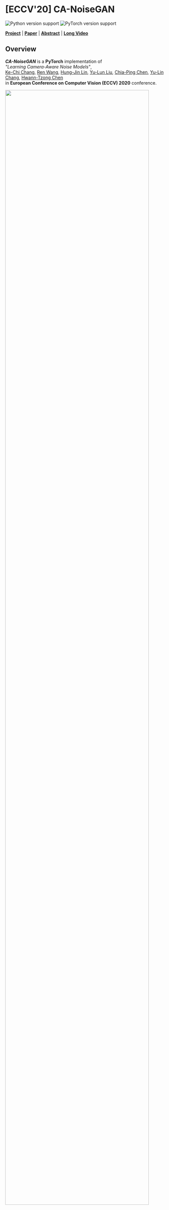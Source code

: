 # [ECCV'20] CA-NoiseGAN

![Python version support](https://img.shields.io/badge/python-3.6-blue.svg)
![PyTorch version support](https://img.shields.io/badge/pytorch-1.1.0-red.svg)

**[Project](https://arcchang1236.github.io/CA-NoiseGAN/)** | **[Paper](https://arxiv.org/abs/2008.09370)** | **[Abstract](https://youtu.be/_VWN8oLk68Q)** | **[Long Video](https://youtu.be/_gScv9bAdTE)**

## Overview

***CA-NoiseGAN*** is a **PyTorch** implementation of  
*"Learning Camera-Aware Noise Models"*,  
[Ke-Chi Chang](http://arcchang1236.github.io/), [Ren Wang](https://tw.linkedin.com/in/ren-wang-61b273160), [Hung-Jin Lin](https://github.com/leVirve), [Yu-Lun Liu](http://www.cmlab.csie.ntu.edu.tw/~yulunliu/), [Chia-Ping Chen](https://tw.linkedin.com/in/chia-ping-chen-81674078), [Yu-Lin Chang](https://scholar.google.com/citations?user=0O9rukQAAAAJ&hl=en), [Hwann-Tzong Chen](https://htchen.github.io/)  
in **European Conference on Computer Vision (ECCV) 2020** conference.

<img src='imgs/archi.jpg' width='95%' />

**Modeling imaging sensor noise** is a fundamental problem for image processing and computer vision applications. While most previous works adopt statistical noise models, real-world noise is far more complicated and beyond what these models can describe. To tackle this issue, we propose a data-driven approach, where **a generative noise model is learned from real-world noise**. The proposed noise model is camera-aware, that is, **different noise characteristics of different camera sensors can be learned** simultaneously, and a **single learned noise model can generate different noise for different camera sensors**. Experimental results show that our method quantitatively and qualitatively outperforms existing statistical noise models and learning-based methods.

<img src='imgs/results.jpg' width='100%' />


## Requirements
This test code is implemented under **Python3**.  
Following libraries are required:

- [PyTorch](https://pytorch.org/) == 1.1.0
- see `requirements.txt` for more detail

If you want to visualize the results of Noise Flow, the libraries are also required:

- [TensorFlow](https://www.tensorflow.org/) == 1.13.0
- [tensorflow-probability](https://pypi.org/project/tensorflow-probability/) >= 0.5.0con

## Usage

1. **Prepare Data**  
   We prepare our test data as `Data.zip` in [[Google Drive]](https://drive.google.com/drive/folders/1jnv9rKEv1uTO7uyAf5fQCBHPL_4PCrhj?usp=sharing) and they are totally derived from SIDD dataset.
   Please unzip it and you can change the `data_dir` in `config.yml` into your data path.  

2. **Download Pretrained Models**  
   We provide pretrained baseline models of noise models and denoisers as `checkpoints.zip` in [[Google Dirve]](https://drive.google.com/drive/folders/1jnv9rKEv1uTO7uyAf5fQCBHPL_4PCrhj?usp=sharing).  
   Please unzip it under the root directory.

3. **Prepare Runtime Environment**  
   ```shell
   pip install -r requirements.txt
   ```

4. **Test the Noise Models and Denoisers**  
   You need to check the correctness of each path in `config.yml`.  
   Moreover, you can modify the amount of samples and patch size. See config.yml for more detail. Then, you can run the following scripts.
	- **Noise Models**
	  ```shell
	  python test_noise_models.py --config config.yml
	  ```

    - **Denoisers**
	  ```shell
	  python test_denoisers.py --config config.yml
	  ```

5. **Visual Results**  
   The results will be saved in `./samples/`, including raw images and sRGB images. We provide the metrices we used in our paper, you can evaluate the quantitative results of each model, too. 

## Citation
```
@InProceedings{CANoiseGAN,
	author = {Chang, Ke-Chi and Wang, Ren and Lin, Hung-Jin and Liu, Yu-Lun and Chen, Chia-Ping and Chang, Yu-Lin and Chen, Hwann-Tzong},
	title = {Learning Camera-Aware Noise Models},
	booktitle = {Proceedings of the European Conference on Computer Vision (ECCV)},
	year = {2020}
}
```

## Resources
- [SIDD Dataset](https://www.eecs.yorku.ca/~kamel/sidd/)
- [Noise Flow](https://github.com/BorealisAI/noise_flow) (Tensorflow)
- [Simple Camera Pipeline](https://github.com/AbdoKamel/simple-camera-pipeline) (Python, MATLAB)

## Acknowledgement
- [Mediatek Inc.](https://www.mediatek.tw/)
